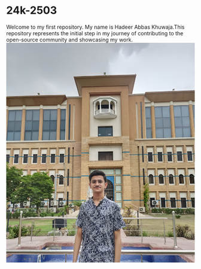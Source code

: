 # 24k-2503
Welcome to my first repository. My name is Hadeer Abbas Khuwaja.This repository represents the initial step in my journey of contributing to the open-source community and showcasing my work.
![My Pic](https://github.com/Hadeerabbas786/24k-2503/blob/main/My%20Pic.jpg)

